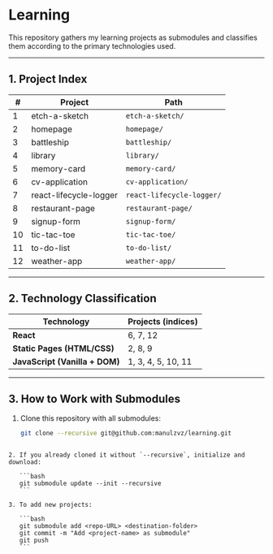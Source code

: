 # Learning

This repository gathers my learning projects as submodules and classifies them according to the primary technologies used.

---

## 1. Project Index

| #   | Project                | Path                      |
| --- | ---------------------- | ------------------------- |
| 1   | etch-a-sketch          | `etch-a-sketch/`          |
| 2   | homepage               | `homepage/`               |
| 3   | battleship             | `battleship/`             |
| 4   | library                | `library/`                |
| 5   | memory-card            | `memory-card/`            |
| 6   | cv-application         | `cv-application/`         |
| 7   | react-lifecycle-logger | `react-lifecycle-logger/` |
| 8   | restaurant-page        | `restaurant-page/`        |
| 9   | signup-form            | `signup-form/`            |
| 10  | tic-tac-toe            | `tic-tac-toe/`            |
| 11  | to-do-list             | `to-do-list/`             |
| 12  | weather-app            | `weather-app/`            |

---

## 2. Technology Classification

| Technology                     | Projects (indices) |
| ------------------------------ | ------------------ |
| **React**                      | 6, 7, 12           |
| **Static Pages (HTML/CSS)**    | 2, 8, 9            |
| **JavaScript (Vanilla + DOM)** | 1, 3, 4, 5, 10, 11 |

---

## 3. How to Work with Submodules

1. Clone this repository with all submodules:
   ```bash
   git clone --recursive git@github.com:manulzvz/learning.git
   ```

````

2. If you already cloned it without `--recursive`, initialize and download:

   ```bash
   git submodule update --init --recursive
   ```

3. To add new projects:

   ```bash
   git submodule add <repo-URL> <destination-folder>
   git commit -m "Add <project-name> as submodule"
   git push
   ```

````

